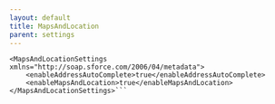 ```yaml
---
layout: default
title: MapsAndLocation
parent: settings
---
```


```<?xml version="1.0" encoding="UTF-8"?>
<MapsAndLocationSettings xmlns="http://soap.sforce.com/2006/04/metadata">
    <enableAddressAutoComplete>true</enableAddressAutoComplete>
    <enableMapsAndLocation>true</enableMapsAndLocation>
</MapsAndLocationSettings>```
